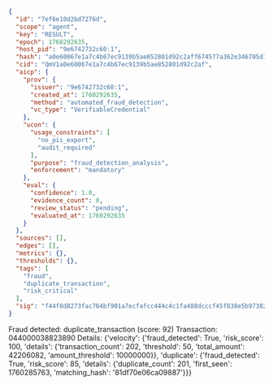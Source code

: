 ```json
{
  "id": "7ef6e10d2bd7276d",
  "scope": "agent",
  "key": "RESULT",
  "epoch": 1760292635,
  "host_pid": "9e6742732c60:1",
  "hash": "a0e60067e1a7c4b67ec9139b5ae852801d92c2aff674577a362e346705d15fc2",
  "cid": "QmV1a0e60067e1a7c4b67ec9139b5ae852801d92c2af",
  "aicp": {
    "prov": {
      "issuer": "9e6742732c60:1",
      "created_at": 1760292635,
      "method": "automated_fraud_detection",
      "vc_type": "VerifiableCredential"
    },
    "ucon": {
      "usage_constraints": [
        "no_pii_export",
        "audit_required"
      ],
      "purpose": "fraud_detection_analysis",
      "enforcement": "mandatory"
    },
    "eval": {
      "confidence": 1.0,
      "evidence_count": 0,
      "review_status": "pending",
      "evaluated_at": 1760292635
    }
  },
  "sources": [],
  "edges": [],
  "metrics": {},
  "thresholds": {},
  "tags": [
    "fraud",
    "duplicate_transaction",
    "risk_critical"
  ],
  "sig": "f44f8d8273fac764bf901a7ecfafcc444c4c1fa488dcccf45f838e5b97382970"
}
```

Fraud detected: duplicate_transaction (score: 92)
Transaction: 044000038823890
Details: {'velocity': {'fraud_detected': True, 'risk_score': 100, 'details': {'transaction_count': 202, 'threshold': 50, 'total_amount': 42206082, 'amount_threshold': 10000000}}, 'duplicate': {'fraud_detected': True, 'risk_score': 85, 'details': {'duplicate_count': 201, 'first_seen': 1760285763, 'matching_hash': '81df70e06ca09887'}}}